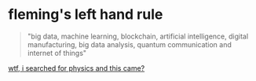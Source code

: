 # fleming's left hand rule

> "big data, machine learning, blockchain, artificial intelligence, digital manufacturing, big data analysis, quantum communication and internet of things"

[wtf, i searched for physics and this came?](https://github.com/flemingslefthandrule/.github/blob/main/profile/physics.md)
